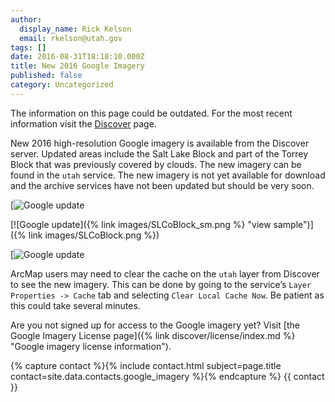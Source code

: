 ```yaml
---
author:
  display_name: Rick Kelson
  email: rkelson@utah.gov
tags: []
date: 2016-08-31T18:18:10.000Z
title: New 2016 Google Imagery
published: false
category: Uncategorized
---
```


<div class="grid pop">
  <p class="text-center">The information on this page could be outdated. For the most recent information visit the <a href="{% link discover/index.html %}">Discover</a> page.</p>
</div>

New 2016 high-resolution Google imagery is available from the Discover server. Updated areas include the Salt Lake Block and part of the Torrey Block that was previously covered by clouds. The new imagery can be found in the `utah` service. The new imagery is not yet available for download and the archive services have not been updated but should be very soon.

[![Google update](deleted)

[![Google update]({% link images/SLCoBlock_sm.png %} "view sample")]({% link images/SLCoBlock.png %})

[![Google update](deleted)

ArcMap users may need to clear the cache on the `utah` layer from Discover to see the new imagery. This can be done by going to the service’s `Layer Properties -> Cache` tab and selecting `Clear Local Cache Now`. Be patient as this could take several minutes.

Are you not signed up for access to the Google imagery yet? Visit [the Google Imagery License page]({% link discover/license/index.md %} "Google imagery license information").

{% capture contact %}{% include contact.html subject=page.title contact=site.data.contacts.google_imagery %}{% endcapture %}
{{ contact }}
